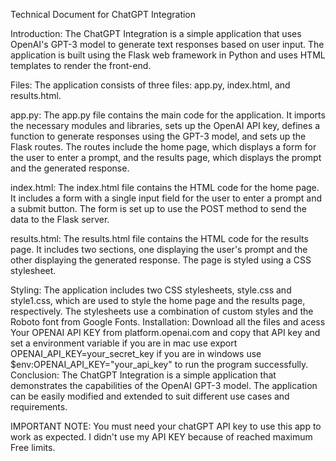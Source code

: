Technical Document for ChatGPT Integration

Introduction:
The ChatGPT Integration is a simple application that uses OpenAI's GPT-3 model to generate text responses based on user input. The application is built using the Flask web framework in Python and uses HTML templates to render the front-end.

Files:
The application consists of three files: app.py, index.html, and results.html.

app.py:
The app.py file contains the main code for the application. It imports the necessary modules and libraries, sets up the OpenAI API key, defines a function to generate responses using the GPT-3 model, and sets up the Flask routes. The routes include the home page, which displays a form for the user to enter a prompt, and the results page, which displays the prompt and the generated response.

index.html:
The index.html file contains the HTML code for the home page. It includes a form with a single input field for the user to enter a prompt and a submit button. The form is set up to use the POST method to send the data to the Flask server.

results.html:
The results.html file contains the HTML code for the results page. It includes two sections, one displaying the user's prompt and the other displaying the generated response. The page is styled using a CSS stylesheet.

Styling:
The application includes two CSS stylesheets, style.css and style1.css, which are used to style the home page and the results page, respectively. The stylesheets use a combination of custom styles and the Roboto font from Google Fonts.
Installation:
Download all the files and acess Your OPENAI API KEY from platform.openai.com and copy that API key and set a environment variable if you are in mac use export OPENAI_API_KEY=your_secret_key if you are in windows use $env:OPENAI_API_KEY="your_api_key" to run the program successfully.
Conclusion:
The ChatGPT Integration is a simple application that demonstrates the capabilities of the OpenAI GPT-3 model. The application can be easily modified and extended to suit different use cases and requirements.

IMPORTANT NOTE:
You must need your chatGPT API key to use this app to work as expected. I didn't use my API KEY because of reached maximum Free limits.
